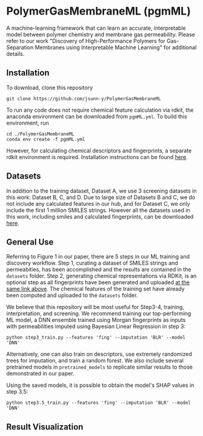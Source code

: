 # PolymerGasMembraneML (pgmML)
A machine-learning framework that can learn an accurate, interpretable model between polymer chemistry and membrane gas permeability. Please refer to our work "Discovery of High-Performance Polymers for Gas-Separation Membranes using Interpretable Machine Learning" for additional details.

## Installation
To download, clone this repository
```
git clone https://github.com/jsunn-y/PolymerGasMembraneML
```
To run any code does not require chemical feature calculation via rdkit, the anaconda environment can be downloaded from `pgmML.yml`. To build this environment, run
```
cd ./PolymerGasMembraneML
conda env create -f pgmML.yml
```
However, for calculating chemical descriptors and fingerprints, a separate rdkit environment is required. Installation instructions can be found [here](https://www.rdkit.org/docs/Install.html).

## Datasets
In addition to the training dataset, Dataset A, we use 3 screening datasets in this work: Dataset B, C, and D. Due to large size of Datasets B and C, we do not include any calculated features in our hub, and for Dataset C, we only include the first 1 million SMILES strings. 
However all the datasets used in this work, including smiles and calculated fingerprints, can be downloaded [here](https://drive.google.com/file/d/1NPh3Hx3nHakUH4bgp24Ie1KCEAvZnCr4/view?usp=sharing).

## General Use
Referring to Figure 1 in our paper, there are 5 steps in our ML training and discovery workflow. Step 1, curating a dataset of SMILES strings and permeabities, has been accomplished and the results are contained in the `datasets` folder. Step 2, generating chemical representations via RDKit, is an optional step as all fingerprints have been generated and uploaded [at the same link above](https://drive.google.com/file/d/1NPh3Hx3nHakUH4bgp24Ie1KCEAvZnCr4/view?usp=sharing). The chemical features of the training set have already been computed and uploaded to the `datasets` folder. 

We believe that this repository will be most useful for Step3-4, training, interpretation, and screening.
We recommend training our top-performing ML model, a DNN ensemble trained using Morgan fingerprints as inputs with permeabilities imputed using Bayesian Linear Regression in step 3:
```
python step3_train.py --features 'fing' --imputation 'BLR' --model 'DNN'
```
Alternatively, one can also train on descriptors, use extremely randomized trees for imputation, and train a random forest. We also include several pretrained models in `pretrained_models` to replicate similar results to those demonstrated in our paper.

Using the saved models, it is possible to obtain the model's SHAP values in step 3.5:
```
python step3.5_train.py --features 'fing' --imputation 'BLR' --model 'DNN'
```

## Result Visualization
